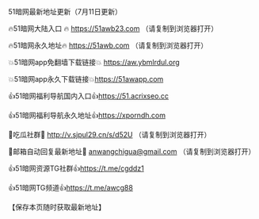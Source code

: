 51暗网最新地址更新（7月11日更新）

🔥51暗网大陆入口 🔥 https://51awb23.com （请复制到浏览器打开）

🔥51暗网永久地址🔥  https://51awb.com （请复制到浏览器打开）

💥51暗网app免翻墙下载链接💥 https://aw.ybmlrdul.org

💥51暗网app永久下载链接💥https://51awapp.com

👍51暗网福利导航国内入口👍https://51.acrixseo.cc

👍51暗网福利导航永久地址👍https://xporndh.com

💋吃瓜社群💋  http://v.sjpul29.cn/s/d52U （请复制到浏览器打开）

💋邮箱自动回复最新地址💋 anwangchigua@gmail.com （请复制到浏览器打开）

👍51暗网资源TG社群👍https://t.me/cgddz1

👍51暗网TG频道👍https://t.me/awcg88

 【保存本页随时获取最新地址】
